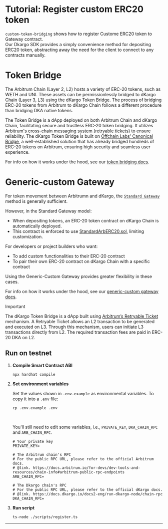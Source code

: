 # Tutorial: Register custom ERC20 token
`custom-token-bridging` shows how to register Custome ERC20 token to Gateway contract.<br/>
Our Dkargo SDK provides a simply convenience method for depositing ERC20 token, abstracting away the need for the client to connect to any contracts manually.

# Token Bridge
The Arbitrum Chain (Layer 2, L2) hosts a variety of ERC-20 tokens, such as WETH and UNI.
These assets can be permissionlessly bridged to dKargo Chain (Layer 3, L3) using the dKargo Token Bridge.
The process of bridging ERC-20 tokens from Arbitrum to dKargo Chain follows a different procedure than bridging DKA native tokens.

The Token Bridge is a dApp deployed on both Arbitrum Chain and dKargo Chain, facilitating secure and trustless ERC-20 token bridging.
It utilizes [Arbitrum's cross-chain messaging system (retryable tickets)](https://docs.arbitrum.io/build-decentralized-apps/cross-chain-messaging) to ensure reliability.
The dKargo Token Bridge is built on [Offchain Labs' Canonical Bridge](https://github.com/OffchainLabs/token-bridge-contracts), a well-established solution that has already bridged hundreds of ERC-20 tokens on Arbitrum, ensuring high security and seamless user experience.

For info on how it works under the hood, see our [token bridging docs](https://docs.arbitrum.io/build-decentralized-apps/token-bridging/token-bridge-erc20).

# Generic-custom Gateway
For token movement between Arbitrumn and dKargo, the [`Standard Gateway`](../erc20-deposit/readme.md#standard-token-bridge) method is generally sufficient.

However, in the Standard Gateway model:
- When depositing tokens, an ERC-20 token contract on dKargo Chain is automatically deployed.
- This contract is enforced to use [StandardArbERC20.sol](https://github.com/OffchainLabs/token-bridge-contracts/blob/main/contracts/tokenbridge/arbitrum/StandardArbERC20.sol), limiting customization.

For developers or project builders who want:
- To add custom functionalities to their ERC-20 contract
- To pair their own ERC-20 contract on dKargo Chain with a specific contract

Using the Generic-Custom Gateway provides greater flexibility in these cases.

For info on how it works under the hood, see our [generic-custom gateway docs](https://docs.arbitrum.io/build-decentralized-apps/token-bridging/bridge-tokens-programmatically/how-to-bridge-tokens-generic-custom).


> [!IMPORTANT]
> The dKargo Token Bridge is a dApp built using [Arbitrum’s Retryable Ticket](https://docs.arbitrum.io/how-arbitrum-works/l1-to-l2-messaging#retryable-tickets) mechanism. A Retryable Ticket allows an L2 transaction to be generated and executed on L3. Through this mechanism, users can initiate L3 transactions directly from L2. The required transaction fees are paid in ERC-20 DKA on L2.

##  Run on testnet
1. **Compile Smart Contract ABI**
    ```
    npx hardhat compile
    ```
2. **Set environment variables**
    
    Set the values shown in `.env.example` as environmental variables. To copy it into a `.env` file:
    ```
    cp .env.example .env
    ```

    <br/>

    You'll still need to edit some variables, i.e., `PRIVATE_KEY`, `DKA_CHAIN_RPC` and `ARB_CHAIN_RPC`.

    ```
    # Your private key
    PRIVATE_KEY=

    # The Arbitrum chain's RPC
    # For the public RPC URL, please refer to the official Arbitrum docs.
    # @link. https://docs.arbitrum.io/for-devs/dev-tools-and-resources/chain-info#arbitrum-public-rpc-endpoints
    ARB_CHAIN_RPC=

    # The Dkargo chain's RPC
    # For the public RPC URL, please refer to the official dKargo docs.
    # @link. https://docs.dkargo.io/docs2-eng/run-dkargo-node/chain-rpc
    DKA_CHAIN_RPC=

    ```

2. **Run script**
    ```
    ts-node ./scripts/register.ts
    ```


---